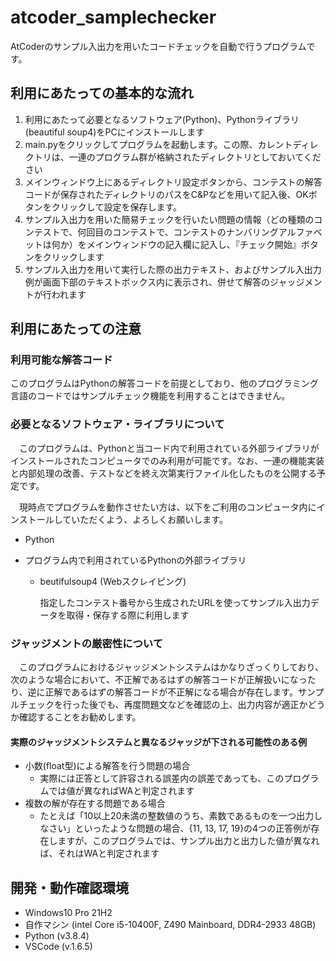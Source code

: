 # atcoder_samplechecker

AtCoderのサンプル入出力を用いたコードチェックを自動で行うプログラムです。



##  利用にあたっての基本的な流れ

1. 利用にあたって必要となるソフトウェア(Python)、Pythonライブラリ(beautiful soup4)をPCにインストールします
2. main.pyをクリックしてプログラムを起動します。この際、カレントディレクトリは、一連のプログラム群が格納されたディレクトリとしておいてください
3. メインウィンドウ上にあるディレクトリ設定ボタンから、コンテストの解答コードが保存されたディレクトリのパスをC&Pなどを用いて記入後、OKボタンをクリックして設定を保存します。
4. サンプル入出力を用いた簡易チェックを行いたい問題の情報（どの種類のコンテストで、何回目のコンテストで、コンテストのナンバリングアルファベットは何か）をメインウィンドウの記入欄に記入し、『チェック開始』ボタンをクリックします
5. サンプル入出力を用いて実行した際の出力テキスト、およびサンプル入出力例が画面下部のテキストボックス内に表示され、併せて解答のジャッジメントが行われます



## 利用にあたっての注意

### 利用可能な解答コード

​	このプログラムはPythonの解答コードを前提としており、他のプログラミング言語のコードではサンプルチェック機能を利用することはできません。

### 必要となるソフトウェア・ライブラリについて

　このプログラムは、Pythonと当コード内で利用されている外部ライブラリがインストールされたコンピュータでのみ利用が可能です。なお、一連の機能実装と内部処理の改善、テストなどを終え次第実行ファイル化したものを公開する予定です。

　現時点でプログラムを動作させたい方は、以下をご利用のコンピュータ内にインストールしていただくよう、よろしくお願いします。

- Python

- プログラム内で利用されているPythonの外部ライブラリ

  - beutifulsoup4 (Webスクレイピング)

    指定したコンテスト番号から生成されたURLを使ってサンプル入出力データを取得・保存する際に利用します

### ジャッジメントの厳密性について

　このプログラムにおけるジャッジメントシステムはかなりざっくりしており、次のような場合において、不正解であるはずの解答コードが正解扱いになったり、逆に正解であるはずの解答コードが不正解になる場合が存在します。サンプルチェックを行った後でも、再度問題文などを確認の上、出力内容が適正かどうか確認することをお勧めします。

#### 実際のジャッジメントシステムと異なるジャッジが下される可能性のある例

- 小数(float型)による解答を行う問題の場合
  - 実際には正答として許容される誤差内の誤差であっても、このプログラムでは値が異なればWAと判定されます
- 複数の解が存在する問題である場合
  - たとえば「10以上20未満の整数値のうち、素数であるものを一つ出力しなさい」といったような問題の場合、{11, 13, 17, 19}の4つの正答例が存在しますが、このプログラムでは、サンプル出力と出力した値が異なれば、それはWAと判定されます

## 開発・動作確認環境

- Windows10 Pro 21H2
- 自作マシン (intel Core i5-10400F, Z490 Mainboard, DDR4-2933 48GB)
- Python (v3.8.4)
- VSCode (v.1.6.5)
